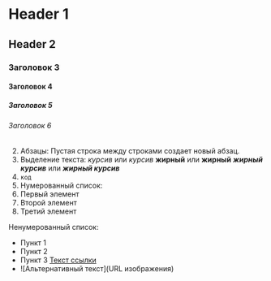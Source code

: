 # Header 1
## Header 2
### Заголовок 3
#### Заголовок 4
##### Заголовок 5
###### Заголовок 6

2. Абзацы:
Пустая строка между строками создает новый абзац.
3. Выделение текста:
 *курсив* или _курсив_
   **жирный** или __жирный__
   ***жирный курсив*** или ___жирный курсив___
4. 
   `код`
5. Нумерованный список:
1. Первый элемент
2. Второй элемент
3. Третий элемент

Ненумерованный список:
- Пункт 1
- Пункт 2
- Пункт 3
   [Текст ссылки](URL)
- ![Альтернативный текст](URL изображения)
